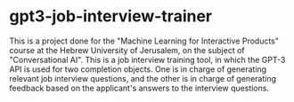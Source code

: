# gpt3-job-interview-trainer

This is a project done for the "Machine Learning for Interactive Products" course at the Hebrew University of Jerusalem, on the subject of "Conversational AI".
This is a job interview training tool, in which the GPT-3 API is used for two completion objects. One is in charge of generating relevant job interview questions,
and the other is in charge of generating feedback based on the applicant's answers to the interview questions.
